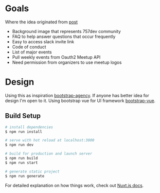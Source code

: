 # Goals
Where the idea originated from [post](https://github.com/757io/757dev/issues/2)

* Background image that represents 757dev community
* FAQ to help answer questions that occur frequently
* Easy to access slack invite link
* Code of conduct
* List of major events
* Pull weekly events from Oauth2 Meetup API
* Need permission from organizers to use meetup logos

# Design

Using this as inspiration [bootstrap-agency](https://blackrockdigital.github.io/startbootstrap-agency/). If anyone has better idea for design I'm open to it. Using bootstrap vue for UI framework [bootstrap-vue](https://bootstrap-vue.js.org/).


## Build Setup

``` bash
# install dependencies
$ npm run install

# serve with hot reload at localhost:3000
$ npm run dev

# build for production and launch server
$ npm run build
$ npm run start

# generate static project
$ npm run generate
```

For detailed explanation on how things work, check out [Nuxt.js docs](https://nuxtjs.org).
